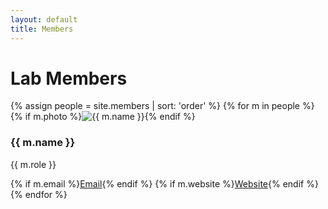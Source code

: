 ```yaml
---
layout: default
title: Members
---
```


<div class="container-xxl py-4">
  <h1 class="mb-4">Lab Members</h1>
  <div class="row row-cols-1 row-cols-sm-2 row-cols-lg-3 g-4">
    {% assign people = site.members | sort: 'order' %}
    {% for m in people %}
    <div class="col">
      <div class="card h-100">
        {% if m.photo %}<img class="card-img-top" src="{{ m.photo }}" alt="{{ m.name }}" loading="lazy">{% endif %}
        <div class="card-body">
          <h3 class="h5 mb-1">{{ m.name }}</h3>
          <p class="text-muted mb-2">{{ m.role }}</p>
          {% if m.email %}<a href="mailto:{{ m.email }}" class="card-link">Email</a>{% endif %}
          {% if m.website %}<a href="{{ m.website }}" class="card-link">Website</a>{% endif %}
        </div>
      </div>
    </div>
    {% endfor %}
  </div>
</div>
